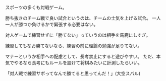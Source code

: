 スポーツの多くも対戦ゲーム。

勝ち抜きのチーム戦で良い試合というのは、チームの士気を上げる試合。
一人一人が勝つか負けるかで緊張する必要はない。

対人ゲームで練習せずに「勝てない」っていうのは相手を馬鹿にしすぎ。

練習してもなお勝てないなら、練習の前に理論の勉強が足りてない。

マナーというか相手への配慮として、長考禁止にすると遊びやすい。
ただ、本気でやるなら長考にもルールを設けて将棋みたいに計測したらいい。

「対人戦で練習サボってなんで勝てると思ってんだ！」(大空スバル)
